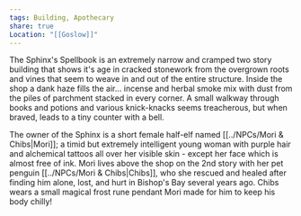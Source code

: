 ```yaml
---
tags: Building, Apothecary
share: true
Location: "[[Goslow]]"
---
```


The Sphinx's Spellbook is an extremely narrow and cramped two story building that shows it's age in cracked stonework from the overgrown roots and vines that seem to weave in and out of the entire structure. Inside the shop a dank haze fills the air… incense and herbal smoke mix with dust from the piles of parchment stacked in every corner. A small walkway through books and potions and various knick-knacks seems treacherous, but when braved, leads to a tiny counter with a bell.

The owner of the Sphinx is a short female half-elf named [[../NPCs/Mori & Chibs|Mori]]; a timid but extremely intelligent young woman with purple hair and alchemical tattoos all over her visible skin - except her face which is almost free of ink. Mori lives above the shop on the 2nd story with her pet penguin [[../NPCs/Mori & Chibs|Chibs]], who she rescued and healed after finding him alone, lost, and hurt in Bishop's Bay several years ago. Chibs wears a small magical frost rune pendant Mori made for him to keep his body chilly!